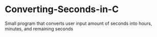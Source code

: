 # Converting-Seconds-in-C
Small program that converts user input amount of seconds into hours, minutes, and remaining seconds
